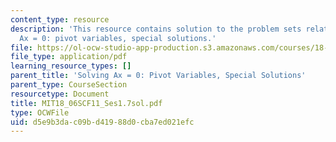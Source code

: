 ```yaml
---
content_type: resource
description: 'This resource contains solution to the problem sets related to solving
  Ax = 0: pivot variables, special solutions.'
file: https://ol-ocw-studio-app-production.s3.amazonaws.com/courses/18-06sc-linear-algebra-fall-2011/d5e9b3dac09bd41988d0cba7ed021efc_MIT18_06SCF11_Ses1.7sol.pdf
file_type: application/pdf
learning_resource_types: []
parent_title: 'Solving Ax = 0: Pivot Variables, Special Solutions'
parent_type: CourseSection
resourcetype: Document
title: MIT18_06SCF11_Ses1.7sol.pdf
type: OCWFile
uid: d5e9b3da-c09b-d419-88d0-cba7ed021efc
---
```

